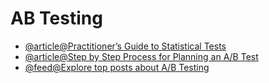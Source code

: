 # AB Testing

- [@article@Practitioner’s Guide to Statistical Tests](https://vkteam.medium.com/practitioners-guide-to-statistical-tests-ed2d580ef04f#1e3b)
- [@article@Step by Step Process for Planning an A/B Test](https://medium.com/data-science/step-by-step-for-planning-an-a-b-test-ef3c93143c0b)
- [@feed@Explore top posts about A/B Testing](https://app.daily.dev/tags/ab-testing?ref=roadmapsh)
